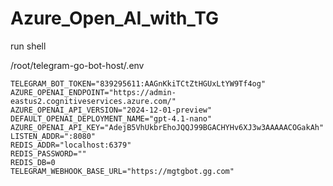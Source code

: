 # Azure_Open_AI_with_TG

run shell

/root/telegram-go-bot-host/.env
```
TELEGRAM_BOT_TOKEN="839295611:AAGnKkiTCtZtHGUxLtYW9Tf4og"
AZURE_OPENAI_ENDPOINT="https://admin-eastus2.cognitiveservices.azure.com/"
AZURE_OPENAI_API_VERSION="2024-12-01-preview"
DEFAULT_OPENAI_DEPLOYMENT_NAME="gpt-4.1-nano"
AZURE_OPENAI_API_KEY="AdejB5VhUkbrEhoJQQJ99BGACHYHv6XJ3w3AAAAACOGakAh"
LISTEN_ADDR=":8080"
REDIS_ADDR="localhost:6379"
REDIS_PASSWORD=""
REDIS_DB=0
TELEGRAM_WEBHOOK_BASE_URL="https://mgtgbot.gg.com"
```
